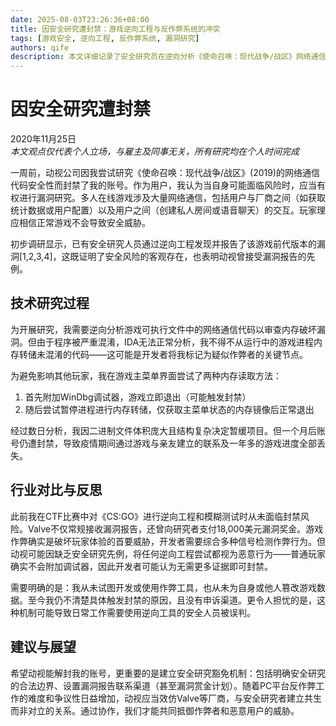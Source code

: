 ```yaml
---
date: 2025-08-03T23:26:36+08:00
title: 因安全研究遭封禁：游戏逆向工程与反作弊系统的冲突
tags: [游戏安全, 逆向工程, 反作弊系统, 漏洞研究]
authors: qife
description: 本文详细记录了安全研究员在逆向分析《使命召唤：现代战争/战区》网络通信代码时遭遇游戏封禁的经历，探讨了游戏厂商对安全研究的态度边界，并提出了建立漏洞报告机制的建议。（99字）
---
```


# 因安全研究遭封禁

2020年11月25日  
*本文观点仅代表个人立场，与雇主及同事无关，所有研究均在个人时间完成*

一周前，动视公司因我尝试研究《使命召唤：现代战争/战区》(2019)的网络通信代码安全性而封禁了我的账号。作为用户，我认为当自身可能面临风险时，应当有权进行漏洞研究。多人在线游戏涉及大量网络通信，包括用户与厂商之间（如获取统计数据或用户配置）以及用户之间（创建私人房间或语音聊天）的交互。玩家理应相信正常游戏不会导致安全威胁。

初步调研显示，已有安全研究人员通过逆向工程发现并报告了该游戏前代版本的漏洞[1,2,3,4]，这既证明了安全风险的客观存在，也表明动视曾接受漏洞报告的先例。

## 技术研究过程

为开展研究，我需要逆向分析游戏可执行文件中的网络通信代码以审查内存破坏漏洞。但由于程序被严重混淆，IDA无法正常分析，我不得不从运行中的游戏进程内存转储未混淆的代码——这可能是开发者将我标记为疑似作弊者的关键节点。

为避免影响其他玩家，我在游戏主菜单界面尝试了两种内存读取方法：
1. 首先附加WinDbg调试器，游戏立即退出（可能触发封禁）
2. 随后尝试暂停进程进行内存转储，仅获取主菜单状态的内存镜像后正常退出

经过数日分析，我因二进制文件体积庞大且结构复杂决定暂缓项目。但一个月后账号仍遭封禁，导致疫情期间通过游戏与亲友建立的联系及一年多的游戏进度全部丢失。

## 行业对比与反思

此前我在CTF比赛中对《CS:GO》进行逆向工程和模糊测试时从未面临封禁风险。Valve不仅常规接收漏洞报告，还曾向研究者支付18,000美元漏洞奖金。游戏作弊确实是破坏玩家体验的首要威胁，开发者需要综合多种信号检测作弊行为。但动视可能因缺乏安全研究先例，将任何逆向工程尝试都视为恶意行为——普通玩家确实不会附加调试器，因此开发者可能认为无需更多证据即可封禁。

需要明确的是：我从未试图开发或使用作弊工具，也从未为自身或他人篡改游戏数据。至今我仍不清楚具体触发封禁的原因，且没有申诉渠道。更令人担忧的是，这种机制可能导致日常工作需要使用逆向工具的安全人员被误判。

## 建议与展望

希望动视能解封我的账号，更重要的是建立安全研究豁免机制：包括明确安全研究的合法边界、设置漏洞报告联系渠道（甚至漏洞赏金计划）。随着PC平台反作弊工作的难度和争议性日益增加，动视应当效仿Valve等厂商，与安全研究者建立共生而非对立的关系。通过协作，我们才能共同抵御作弊者和恶意用户的威胁。